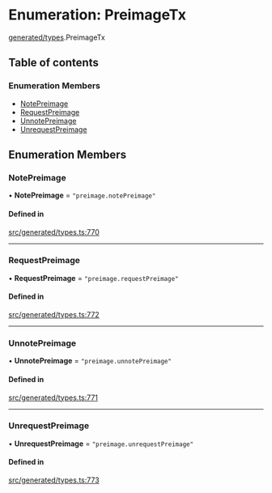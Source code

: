 # Enumeration: PreimageTx

[generated/types](../wiki/generated.types).PreimageTx

## Table of contents

### Enumeration Members

- [NotePreimage](../wiki/generated.types.PreimageTx#notepreimage)
- [RequestPreimage](../wiki/generated.types.PreimageTx#requestpreimage)
- [UnnotePreimage](../wiki/generated.types.PreimageTx#unnotepreimage)
- [UnrequestPreimage](../wiki/generated.types.PreimageTx#unrequestpreimage)

## Enumeration Members

### NotePreimage

• **NotePreimage** = ``"preimage.notePreimage"``

#### Defined in

[src/generated/types.ts:770](https://github.com/PolymeshAssociation/polymesh-private-sdk/blob/2c6aa0b4/src/generated/types.ts#L770)

___

### RequestPreimage

• **RequestPreimage** = ``"preimage.requestPreimage"``

#### Defined in

[src/generated/types.ts:772](https://github.com/PolymeshAssociation/polymesh-private-sdk/blob/2c6aa0b4/src/generated/types.ts#L772)

___

### UnnotePreimage

• **UnnotePreimage** = ``"preimage.unnotePreimage"``

#### Defined in

[src/generated/types.ts:771](https://github.com/PolymeshAssociation/polymesh-private-sdk/blob/2c6aa0b4/src/generated/types.ts#L771)

___

### UnrequestPreimage

• **UnrequestPreimage** = ``"preimage.unrequestPreimage"``

#### Defined in

[src/generated/types.ts:773](https://github.com/PolymeshAssociation/polymesh-private-sdk/blob/2c6aa0b4/src/generated/types.ts#L773)
